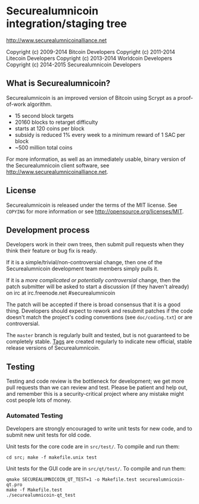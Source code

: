 Securealumnicoin integration/staging tree
================================

http://www.securealumnicoinalliance.net

Copyright (c) 2009-2014 Bitcoin Developers
Copyright (c) 2011-2014 Litecoin Developers
Copyright (c) 2013-2014 Worldcoin Developers
Copyright (c) 2014-2015 Securealumnicoin Developers

What is Securealumnicoin?
----------------

Securealumnicoin is an improved version of Bitcoin using Scrypt as a proof-of-work algorithm.
 - 15 second block targets
 - 20160 blocks to retarget difficulty
 - starts at 120 coins per block
 - subsidy is reduced 1% every week to a minimum reward of 1 SAC per block
 - ~500 million total coins


For more information, as well as an immediately usable, binary version of
the Securealumnicoin client software, see http://www.securealumnicoinalliance.net.

License
-------

Securealumnicoin is released under the terms of the MIT license. See `COPYING` for more
information or see http://opensource.org/licenses/MIT.

Development process
-------------------

Developers work in their own trees, then submit pull requests when they think
their feature or bug fix is ready.

If it is a simple/trivial/non-controversial change, then one of the Securealumnicoin
development team members simply pulls it.

If it is a *more complicated or potentially controversial* change, then the patch
submitter will be asked to start a discussion (if they haven't already) on irc at
irc.freenode.net #securealumnicoin

The patch will be accepted if there is broad consensus that it is a good thing.
Developers should expect to rework and resubmit patches if the code doesn't
match the project's coding conventions (see `doc/coding.txt`) or are
controversial.

The `master` branch is regularly built and tested, but is not guaranteed to be
completely stable. [Tags](https://github.com/bitcoin/bitcoin/tags) are created
regularly to indicate new official, stable release versions of Securealumnicoin.

Testing
-------

Testing and code review is the bottleneck for development; we get more pull
requests than we can review and test. Please be patient and help out, and
remember this is a security-critical project where any mistake might cost people
lots of money.

### Automated Testing

Developers are strongly encouraged to write unit tests for new code, and to
submit new unit tests for old code.

Unit tests for the core code are in `src/test/`. To compile and run them:

    cd src; make -f makefile.unix test

Unit tests for the GUI code are in `src/qt/test/`. To compile and run them:

    qmake SECUREALUMNICOIN_QT_TEST=1 -o Makefile.test securealumnicoin-qt.pro
    make -f Makefile.test
    ./securealumnicoin-qt_test
